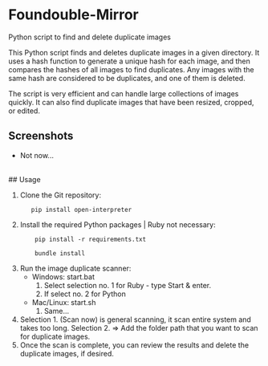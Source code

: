 # Foundouble-Mirror

Python script to find and delete duplicate images

This Python script finds and deletes duplicate images in a given directory. It uses a hash function to generate a unique hash for each image, and then compares the hashes of all images to find duplicates. Any images with the same hash are considered to be duplicates, and one of them is deleted.

The script is very efficient and can handle large collections of images quickly. It can also find duplicate images that have been resized, cropped, or edited.
<br>
## Screenshots
* Not now...
<br>
## Usage

1. Clone the Git repository:
    ```shell
       pip install open-interpreter
    ```
2. Install the required Python packages | Ruby not necessary:
   ```shell
       pip install -r requirements.txt
    ```
   ```shell
       bundle install
    ```
4. Run the image duplicate scanner:
    * Windows: start.bat
      1. Select selection no. 1 for Ruby - type Start & enter.
      2. If select no. 2 for Python
    * Mac/Linux: start.sh
      1. Same...
5. Selection 1. (Scan now) is general scanning, it scan entire system and takes too long. Selection 2. => Add the folder path that you want to scan for duplicate images.
6. Once the scan is complete, you can review the results and delete the duplicate images, if desired.


